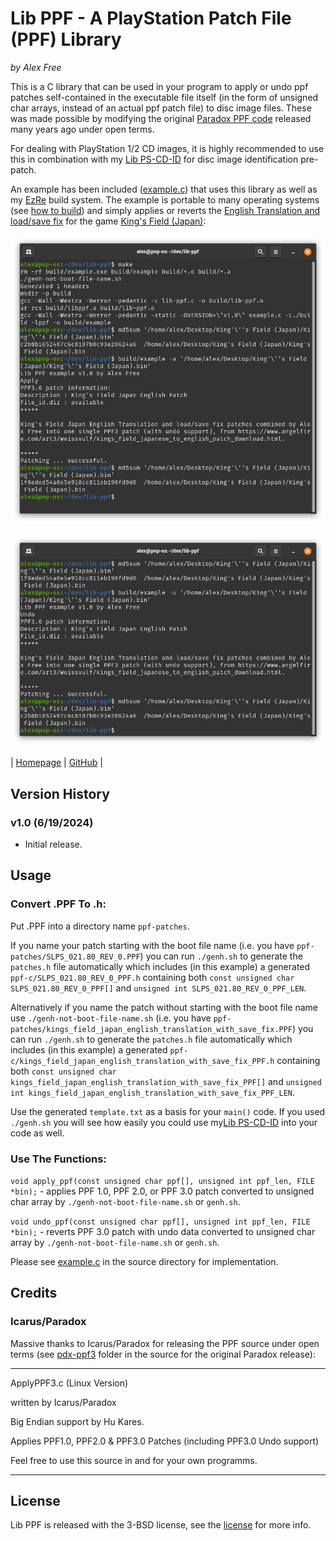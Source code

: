 # Lib PPF - A PlayStation Patch File (PPF) Library

_by Alex Free_

This is a C library that can be used in your program to apply or undo ppf patches self-contained in the executable file itself  (in the form of unsigned char arrays, instead of an actual ppf patch file) to disc image files. These was made possible by modifying the original [Paradox PPF code](#icarusparadox) released many years ago under open terms.

For dealing with PlayStation 1/2 CD images, it is highly recommended to use this in combination with my [Lib PS-CD-ID](https://github.com/alex-free/lib-ps-cd-id) for disc image identification pre-patch.

An example has been included ([example.c](https://github.com/alex-free/lib-ppf/blob/master/example.c)) that uses this library as well as my [EzRe](https://github.com/alex-free/ezre) build system. The example is portable to many operating systems (see [how to build](build.md)) and simply applies or reverts the [English Translation and load/save fix](https://www.angelfire.com/art3/weissvulf/kings_field_japanese_to_english_patch_download.html) for the game [King's Field (Japan)](http://redump.org/disc/7072/):

![lib-ppf](images/lib-ppf-1.png)

![lib-ppf](images/lib-ppf-2.png)

| [Homepage](https://alex-free.github.io/lib-ppf) | [GitHub](https://github.com/alex-free/lib-ppf) |

## Version History

### v1.0 (6/19/2024)

*   Initial release.

## Usage

### Convert .PPF To .h:

Put .PPF into a directory name `ppf-patches`.

If you name your patch starting with the boot file name (i.e. you have `ppf-patches/SLPS_021.80_REV_0.PPF`) you can run `./genh.sh` to generate the `patches.h` file automatically which includes (in this example) a generated `ppf-c/SLPS_021.80_REV_0_PPF.h` containing both `const unsigned char SLPS_021.80_REV_0_PPF[]` and `unsigned int SLPS_021.80_REV_0_PPF_LEN`. 

Alternatively if you name the patch without starting with the boot file name use  `./genh-not-boot-file-name.sh` (i.e. you have `ppf-patches/kings_field_japan_english_translation_with_save_fix.PPF`) you can run `./genh.sh` to generate the `patches.h` file automatically which includes (in this example) a generated `ppf-c/kings_field_japan_english_translation_with_save_fix_PPF.h` containing both `const unsigned char kings_field_japan_english_translation_with_save_fix_PPF[]` and `unsigned int kings_field_japan_english_translation_with_save_fix_PPF_LEN`. 

Use the generated `template.txt` as a basis for your `main()` code. If you used `./genh.sh` you will see how easily you could use my[Lib PS-CD-ID](https://github.com/alex-free/lib-ps-cd-id) into your code as well.

### Use The Functions:

`void apply_ppf(const unsigned char ppf[], unsigned int ppf_len, FILE *bin);` - applies PPF 1.0, PPF 2.0, or PPF 3.0 patch converted to unsigned char array by `./genh-not-boot-file-name.sh` or `genh.sh`.

`void undo_ppf(const unsigned char ppf[], unsigned int ppf_len, FILE *bin);` - reverts PPF 3.0 patch with undo data converted to unsigned char array by `./genh-not-boot-file-name.sh` or `genh.sh`.

Please see [example.c](https://github.com/alex-free/lib-ppf/blob/master/example.c) in the source directory for implementation.

## Credits

### Icarus/Paradox

Massive thanks to Icarus/Paradox for releasing the PPF source under open terms (see [pdx-ppf3](https://github.com/alex-free/lib-ppf/tree/master/pdx-ppf3) folder in the source for the original Paradox release):

***************************

ApplyPPF3.c (Linux Version)

written by Icarus/Paradox

Big Endian support by Hu Kares.

Applies PPF1.0, PPF2.0 & PPF3.0 Patches (including PPF3.0 Undo support)

Feel free to use this source in and for your own programms.

***************************

## License

Lib PPF is released with the 3-BSD license, see the [license](license.md) for more info.
